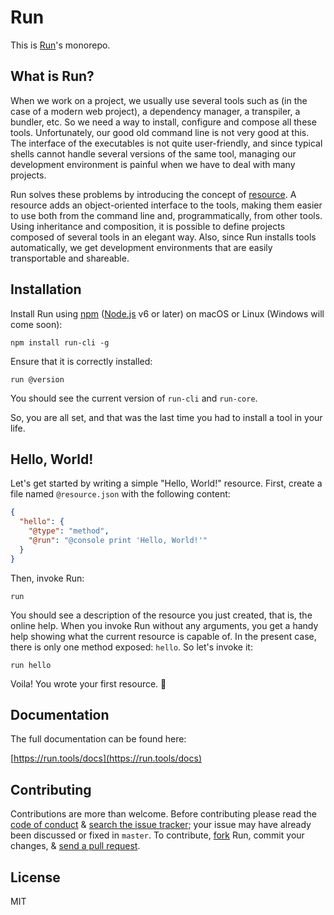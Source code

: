# Run

This is [Run](https://run.tools)'s monorepo.

## What is Run?

When we work on a project, we usually use several tools such as (in the case of a modern web project), a dependency manager, a transpiler, a bundler, etc. So we need a way to install, configure and compose all these tools. Unfortunately, our good old command line is not very good at this. The interface of the executables is not quite user-friendly, and since typical shells cannot handle several versions of the same tool, managing our development environment is painful when we have to deal with many projects.

Run solves these problems by introducing the concept of [resource](https://run.tools/docs/introduction/what-is-a-resource). A resource adds an object-oriented interface to the tools, making them easier to use both from the command line and, programmatically, from other tools. Using inheritance and composition, it is possible to define projects composed of several tools in an elegant way. Also, since Run installs tools automatically, we get development environments that are easily transportable and shareable.

## Installation

Install Run using [npm](https://www.npmjs.com/) ([Node.js](https://nodejs.org/) v6 or later) on macOS or Linux (Windows will come soon):

```shell
npm install run-cli -g
```

Ensure that it is correctly installed:

```shell
run @version
```

You should see the current version of `run-cli` and `run-core`.

So, you are all set, and that was the last time you had to install a tool in your life.

## Hello, World!

Let's get started by writing a simple "Hello, World!" resource. First, create a file named `@resource.json` with the following content:

```json
{
  "hello": {
    "@type": "method",
    "@run": "@console print 'Hello, World!'"
  }
}
```

Then, invoke Run:

```shell
run
```

You should see a description of the resource you just created, that is, the online help. When you invoke Run without any arguments, you get a handy help showing what the current resource is capable of. In the present case, there is only one method exposed: `hello`. So let's invoke it:

```shell
run hello
```

Voila! You wrote your first resource. 🎉

## Documentation

The full documentation can be found here:

[https://run.tools/docs](https://run.tools/docs)

## Contributing

Contributions are more than welcome. Before contributing please read the
[code of conduct](https://github.com/runtools/run/blob/master/CODE_OF_CONDUCT.md) &
[search the issue tracker](https://github.com/runtools/run/issues); your issue
may have already been discussed or fixed in `master`. To contribute,
[fork](https://help.github.com/articles/fork-a-repo/) Run, commit your changes,
& [send a pull request](https://help.github.com/articles/about-pull-requests/).

## License

MIT
